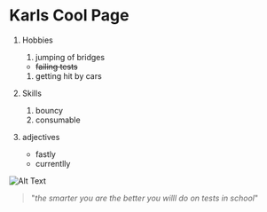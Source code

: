 # Karls Cool Page 

1. Hobbies
    1. jumping of bridges
    * ~~failing tests~~
    1. getting hit by cars

1. Skills 
    1. bouncy
    1. consumable
1. adjectives
    * fastly
    * currentlly

![Alt Text](https://cdn.searchenginejournal.com/wp-content/uploads/2019/08/c573bf41-6a7c-4927-845c-4ca0260aad6b-760x400.jpeg)    

> "*the smarter you are the better you willl do on tests in school*"
